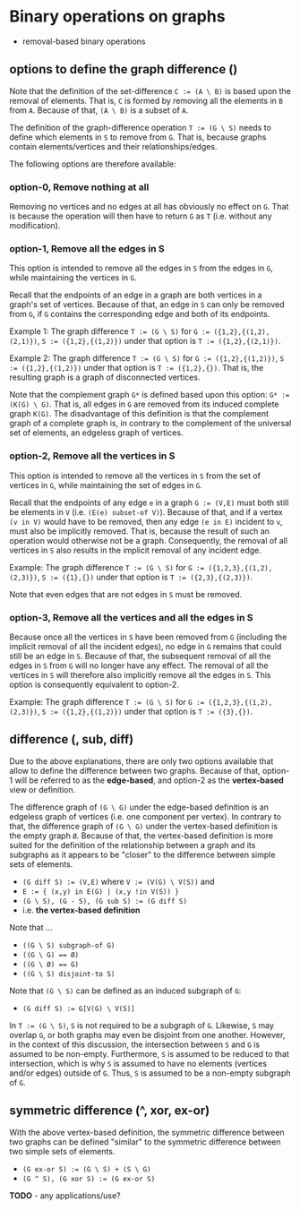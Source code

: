 
<!-- ======================================================================= -->
# Binary operations on graphs

* removal-based binary operations

<!-- ======================================================================= -->
## options to define the graph difference (\)

Note that the definition of the set-difference `C := (A \ B)` is based upon
the removal of elements. That is, `C` is formed by removing all the elements
in `B` from `A`. Because of that, `(A \ B)` is a subset of `A`.

The definition of the graph-difference operation `T := (G \ S)` needs to
define which elements in `S` to remove from `G`. That is, because graphs
contain elements/vertices and their relationships/edges.

The following options are therefore available:

### option-0, Remove nothing at all

Removing no vertices and no edges at all has obviously no effect on `G`. That
is because the operation will then have to return `G` as `T` (i.e. without any
modification).

### option-1, Remove all the edges in S

This option is intended to remove all the edges in `S` from the edges in `G`,
while maintaining the vertices in `G`.

Recall that the endpoints of an edge in a graph are both vertices in a graph's
set of vertices. Because of that, an edge in `S` can only be removed from `G`,
if `G` contains the corresponding edge and both of its endpoints.

Example 1: The graph difference `T := (G \ S)` for `G := ({1,2},{(1,2),(2,1)})`,
`S := ({1,2},{(1,2)})` under that option is `T := ({1,2},{(2,1)})`.

Example 2: The graph difference `T := (G \ S)` for `G := ({1,2},{(1,2)})`,
`S := ({1,2},{(1,2)})` under that option is `T := ({1,2},{})`. That is, the
resulting graph is a graph of disconnected vertices.

Note that the complement graph `G*` is defined based upon this option:
`G* := (K(G) \ G)`. That is, all edges in `G` are removed from its induced
complete graph `K(G)`. The disadvantage of this definition is that the
complement graph of a complete graph is, in contrary to the complement of
the universal set of elements, an edgeless graph of vertices.

### option-2, Remove all the vertices in S

This option is intended to remove all the vertices in `S` from the set of
vertices in `G`, while maintaining the set of edges in `G`.

Recall that the endpoints of any edge `e` in a graph `G := (V,E)` must both
still be elements in `V` (i.e. `(E(e) subset-of V)`). Because of that, and if
a vertex `(v in V)` would have to be removed, then any edge `(e in E)` incident
to `v`, must also be implicitly removed. That is, because the result of such
an operation would otherwise not be a graph. Consequently, the removal of all
vertices in `S` also results in the implicit removal of any incident edge.

Example: The graph difference `T := (G \ S)` for `G := ({1,2,3},{(1,2),(2,3)})`,
`S := ({1},{})` under that option is `T := ({2,3},{(2,3)})`.

Note that even edges that are not edges in `S` must be removed.

### option-3, Remove all the vertices and all the edges in S

Because once all the vertices in `S` have been removed from `G` (including the
implicit removal of all the incident edges), no edge in `G` remains that could
still be an edge in `S`. Because of that, the subsequent removal of all the
edges in `S` from `G` will no longer have any effect. The removal of all the
vertices in `S` will therefore also implicitly remove all the edges in `S`.
This option is consequently equivalent to option-2.

Example: The graph difference `T := (G \ S)` for `G := ({1,2,3},{(1,2),(2,3)})`,
`S := ({1,2},{(1,2)})` under that option is `T := ({3},{})`.

<!-- ======================================================================= -->
## difference (\, sub, diff)

Due to the above explanations, there are only two options available that allow
to define the difference between two graphs. Because of that, option-1 will be
referred to as the **edge-based**, and option-2 as the **vertex-based** view or
definition.

The difference graph of `(G \ G)` under the edge-based definition is an edgeless
graph of vertices (i.e. one component per vertex). In contrary to that, the
difference graph of `(G \ G)` under the vertex-based definition is the empty
graph `Ø`. Because of that, the vertex-based definition is more suited for the
definition of the relationship between a graph and its subgraphs as it appears
to be "closer" to the difference between simple sets of elements.

* `(G diff S) := (V,E)` where `V := (V(G) \ V(S))` and
* `E := { (x,y) in E(G) | (x,y !in V(S)) }`
* `(G \ S), (G - S), (G sub S) := (G diff S)`
* i.e. **the vertex-based definition**

Note that ...

* `((G \ S) subgraph-of G)`
* `((G \ G) == Ø)`
* `((G \ Ø) == G)`
* `((G \ S) disjoint-to S)`

Note that `(G \ S)` can be defined as an induced subgraph of `G`:

* `(G diff S) := G[V(G) \ V(S)]`

In `T := (G \ S)`, `S` is not required to be a subgraph of `G`. Likewise, `S`
may overlap `G`, or both graphs may even be disjoint from one another. However,
in the context of this discussion, the intersection between `S` and `G` is
assumed to be non-empty. Furthermore, `S` is assumed to be reduced to that
intersection, which is why `S` is assumed to have no elements (vertices and/or
edges) outside of `G`. Thus, `S` is assumed to be a non-empty subgraph of `G`.

<!-- ======================================================================= -->
## symmetric difference (^, xor, ex-or)

With the above vertex-based definition, the symmetric difference between two
graphs can be defined "similar" to the symmetric difference between two simple
sets of elements.

* `(G ex-or S) := (G \ S) + (S \ G)`
* `(G ^ S), (G xor S) := (G ex-or S)`

**TODO** - any applications/use?
